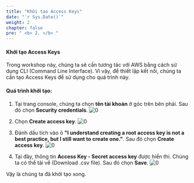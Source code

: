 ```yaml
---
title: "Khởi tạo Access Keys"
date: "`r Sys.Date()`"
weight: 2
chapter: false
pre: " <b> 2. </b> "
---
```




#### Khởi tạo Access Keys

Trong workshop này, chúng ta sẽ cần tương tác với AWS bằng cách sử dụng CLI (Command Line Interface). Vì vậy, để thiết lập kết nối, chúng ta cần tạo Access Keys để sử dụng cho quá trình này.

#### Quá trình khởi tạo:
1. Tại trang console, chúng ta chọn **tên tài khoản** ở góc trên bên phải. Sau đó chọn **Security credentials**.
![0](/images/2-AccessKeys/img-82.png)

2. Chọn **Create access key**.
![0](/images/2-AccessKeys/img-81.png)

3. Đánh dấu tích vào ô **"I understand creating a root access key is not a best practice, but I still want to create one."**. Sau đó chọn **Create access key**.
![0](/images/2-AccessKeys/img-80.png)


4. Tại đây, thông tin **Access Key - Secret access key** được hiển thi. Chúng ta có thể tải về (Download .csv file). Sau đó chọn **Save**.
![0](/images/2-AccessKeys/img-79.png)



Vậy là chúng ta đã khởi tạo xong.